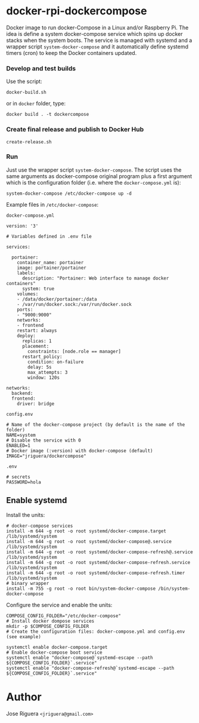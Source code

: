 # docker-rpi-dockercompose

Docker image to run docker-Compose in a Linux and/or Raspberry Pi. The idea is
define a system docker-compose service which spins up docker stacks when the
system boots. The service is managed with systemd and a wrapper script 
`system-docker-compose` and it automatically define systemd timers (cron) to
keep the Docker containers updated.


### Develop and test builds

Use the script:

```
docker-build.sh
```

or in `docker` folder, type:

```
docker build . -t dockercompose
```

### Create final release and publish to Docker Hub

```
create-release.sh
```

### Run

Just use the wrapper script `system-docker-compose`. The script uses the same arguments
as docker-compose original program plus a first argument which is the configuration
folder (i.e. where the `docker-compose.yml` is):

```
system-docker-compose /etc/docker-compose up -d
```

Example files in `/etc/docker-compose`:

`docker-compose.yml`
```
version: '3'

# Variables defined in .env file

services:

  portainer:
    container_name: portainer
    image: portainer/portainer
    labels:
      description: "Portainer: Web interface to manage docker containers"
      system: true
    volumes:
    - /data/docker/portainer:/data
    - /var/run/docker.sock:/var/run/docker.sock
    ports:
    - "9000:9000"
    networks:
    - frontend
    restart: always
    deploy:
      replicas: 1
      placement:
        constraints: [node.role == manager]
      restart_policy:
        condition: on-failure
        delay: 5s
        max_attempts: 3
        window: 120s

networks:
  backend:
  frontend:
    driver: bridge

```

`config.env`
```
# Name of the docker-compose project (by default is the name of the folder)
NAME=system
# Disable the service with 0
ENABLED=1
# Docker image (:version) with docker-compose (default)
IMAGE="jriguera/dockercompose"
```

`.env`
```
# secrets
PASSWORD=hola
```

## Enable systemd

Install the units:

```
# docker-compose services
install -m 644 -g root -o root systemd/docker-compose.target /lib/systemd/system
install -m 644 -g root -o root systemd/docker-compose@.service /lib/systemd/system
install -m 644 -g root -o root systemd/docker-compose-refresh@.service /lib/systemd/system
install -m 644 -g root -o root systemd/docker-compose-refresh.service /lib/systemd/system
install -m 644 -g root -o root systemd/docker-compose-refresh.timer /lib/systemd/system
# binary wrapper
install -m 755 -g root -o root bin/system-docker-compose /bin/system-docker-compose
```

Configure the service and enable the units:
```
COMPOSE_CONFIG_FOLDER="/etc/docker-compose"
# Install docker dompose services
mkdir -p $COMPOSE_CONFIG_FOLDER
# Create the configuration files: docker-compose.yml and config.env (see example)

systemctl enable docker-compose.target
# Enable docker-compose boot service
systemctl enable "docker-compose@`systemd-escape --path ${COMPOSE_CONFIG_FOLDER}`.service"
systemctl enable "docker-compose-refresh@`systemd-escape --path ${COMPOSE_CONFIG_FOLDER}`.service"
```

# Author

Jose Riguera `<jriguera@gmail.com>`
